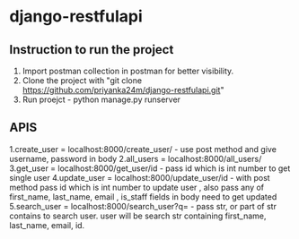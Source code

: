 # django-restfulapi

## Instruction to run the project

1. Import postman collection in postman for better visibility.
2. Clone the project with "git clone https://github.com/priyanka24m/django-restfulapi.git"
3. Run proejct - python manage.py runserver

## APIS
1.create_user = localhost:8000/create_user/ - use post method and give username, password in body
2.all_users   = localhost:8000/all_users/
3.get_user    = localhost:8000/get_user/id - pass id which is int number to get single user
4.update_user = localhost:8000/update_user/id - with post method pass id which is int number to update user , also pass any of first_name, last_name, email , is_staff fields in body need to get updated
5.search_user = localhost:8000/search_user?q= - pass str, or part of str contains to search user.
user will be search str containing first_name, last_name, email, id.

